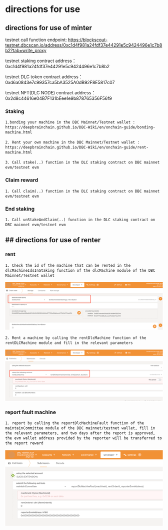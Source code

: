 # directions for use

## directions for use of minter
testnet call function endpoint:
https://blockscout-testnet.dbcscan.io/address/0xc1d4f981a24fdf37e44291e5c9424496e1c7b8b2?tab=write_proxy

testnet staking contract address：0xc1d4f981a24fdf37e44291e5c9424496e1c7b8b2

testnet DLC token contract address：0xd6a0843e7c99357ca5bA3525A0dB92F8E5817c07

testnet NFT(DLC NODE) contract address：0x2d8c44616e04B7F131bEee1e9b878765356F56f9

### Staking
    1.bonding your machine in the DBC Mainnet/Testnet wallet : https://deepbrainchain.github.io/DBC-Wiki/en/onchain-guide/bonding-machine.html

    2. Rent your own machine in the DBC Mainnet/Testnet wallet : https://deepbrainchain.github.io/DBC-Wiki/en/onchain-guide/rent-machine.html
    
    3. Call stake(..) function in the DLC staking contract on DBC mainnet evm/testnet evm

### Claim reward
    1. Call claim(..) function in the DLC staking contract on DBC mainnet evm/testnet evm

### End staking
    1. Call unStakeAndClaim(..) function in the DLC staking contract on DBC mainnet evm/testnet evm

## ## directions for use of renter
### rent
    1. Check the id of the machine that can be rented in the dlcMachineIdsInStaking function of the dlcMachine module of the DBC Mainnet/Testnet wallet
![](img.png)

    2. Rent a machine by calling the rentDlcMachine function of the rentDLCMachine module and fill in the relevant parameters
![](img_1.png)

### report fault machine
    1. report by calling the reportDlcMachineFault function of the maintainCommittee module of the DBC mainnet/testnet wallet, fill in the relevant parameters, and two days after the report is approved, the evm wallet address provided by the reporter will be transferred to the report reward
![](img_2.png)